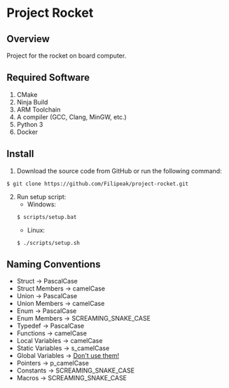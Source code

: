 # Project Rocket

## Overview

Project for the rocket on board computer.

## Required Software

1. CMake
2. Ninja Build
3. ARM Toolchain
4. A compiler (GCC, Clang, MinGW, etc.)
5. Python 3
6. Docker

## Install

1. Download the source code from GitHub or run the following command:

``` console
$ git clone https://github.com/Filipeak/project-rocket.git
```

2. Run setup script:
   - Windows:
   ``` console
   $ scripts/setup.bat
   ```
    - Linux:
   ``` console
   $ ./scripts/setup.sh
   ```

## Naming Conventions

- Struct -> PascalCase
- Struct Members -> camelCase
- Union -> PascalCase
- Union Members -> camelCase
- Enum -> PascalCase
- Enum Members -> SCREAMING_SNAKE_CASE
- Typedef -> PascalCase
- Functions -> camelCase
- Local Variables -> camelCase
- Static Variables -> s_camelCase
- Global Variables -> <ins>Don't use them!</ins>
- Pointers -> p_camelCase
- Constants -> SCREAMING_SNAKE_CASE
- Macros -> SCREAMING_SNAKE_CASE
